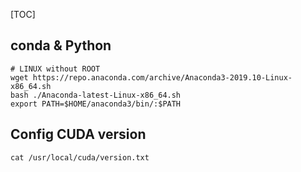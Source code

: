 [TOC]

## conda & Python

```shell
# LINUX without ROOT
wget https://repo.anaconda.com/archive/Anaconda3-2019.10-Linux-x86_64.sh
bash ./Anaconda-latest-Linux-x86_64.sh
export PATH=$HOME/anaconda3/bin/:$PATH
```

## Config CUDA version

```shell
cat /usr/local/cuda/version.txt
```
